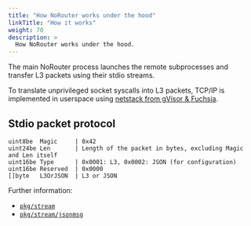```yaml
---
title: "How NoRouter works under the hood"
linkTitle: "How it works"
weight: 70
description: >
  How NoRouter works under the hood.
---
```


The main NoRouter process launches the remote subprocesses and transfer L3 packets using their stdio streams.

To translate unprivileged socket syscalls into L3 packets, TCP/IP is implemented in userspace
using [netstack from gVisor & Fuchsia](https://pkg.go.dev/gvisor.dev/gvisor/pkg/tcpip/stack).

## Stdio packet protocol

```
uint8be  Magic     | 0x42
uint24be Len       | Length of the packet in bytes, excluding Magic and Len itself
uint16be Type      | 0x0001: L3, 0x0002: JSON (for configuration)
uint16be Reserved  | 0x0000
[]byte   L3OrJSON  | L3 or JSON
```

Further information:
* [`pkg/stream`](https://pkg.go.dev/github.com/norouter/norouter/pkg/stream)
* [`pkg/stream/jsonmsg`](https://pkg.go.dev/github.com/norouter/norouter/pkg/stream/jsonmsg)
